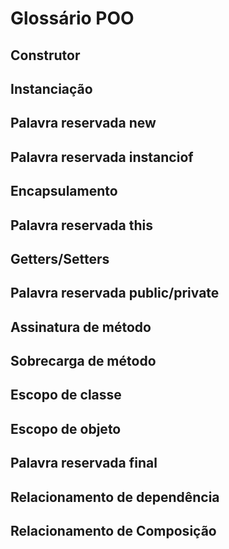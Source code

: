 # Glossário POO

## Construtor

## Instanciação

## Palavra reservada new

## Palavra reservada instanciof

## Encapsulamento

## Palavra reservada this

## Getters/Setters

## Palavra reservada public/private

## Assinatura de método

## Sobrecarga de método

## Escopo de classe

## Escopo de objeto

## Palavra reservada final

## Relacionamento de dependência

## Relacionamento de Composição